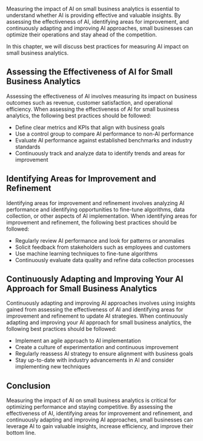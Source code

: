 

Measuring the impact of AI on small business analytics is essential to understand whether AI is providing effective and valuable insights. By assessing the effectiveness of AI, identifying areas for improvement, and continuously adapting and improving AI approaches, small businesses can optimize their operations and stay ahead of the competition.

In this chapter, we will discuss best practices for measuring AI impact on small business analytics.

Assessing the Effectiveness of AI for Small Business Analytics
--------------------------------------------------------------

Assessing the effectiveness of AI involves measuring its impact on business outcomes such as revenue, customer satisfaction, and operational efficiency. When assessing the effectiveness of AI for small business analytics, the following best practices should be followed:

* Define clear metrics and KPIs that align with business goals
* Use a control group to compare AI performance to non-AI performance
* Evaluate AI performance against established benchmarks and industry standards
* Continuously track and analyze data to identify trends and areas for improvement

Identifying Areas for Improvement and Refinement
------------------------------------------------

Identifying areas for improvement and refinement involves analyzing AI performance and identifying opportunities to fine-tune algorithms, data collection, or other aspects of AI implementation. When identifying areas for improvement and refinement, the following best practices should be followed:

* Regularly review AI performance and look for patterns or anomalies
* Solicit feedback from stakeholders such as employees and customers
* Use machine learning techniques to fine-tune algorithms
* Continuously evaluate data quality and refine data collection processes

Continuously Adapting and Improving Your AI Approach for Small Business Analytics
---------------------------------------------------------------------------------

Continuously adapting and improving AI approaches involves using insights gained from assessing the effectiveness of AI and identifying areas for improvement and refinement to update AI strategies. When continuously adapting and improving your AI approach for small business analytics, the following best practices should be followed:

* Implement an agile approach to AI implementation
* Create a culture of experimentation and continuous improvement
* Regularly reassess AI strategy to ensure alignment with business goals
* Stay up-to-date with industry advancements in AI and consider implementing new techniques

Conclusion
----------

Measuring the impact of AI on small business analytics is critical for optimizing performance and staying competitive. By assessing the effectiveness of AI, identifying areas for improvement and refinement, and continuously adapting and improving AI approaches, small businesses can leverage AI to gain valuable insights, increase efficiency, and improve their bottom line.
